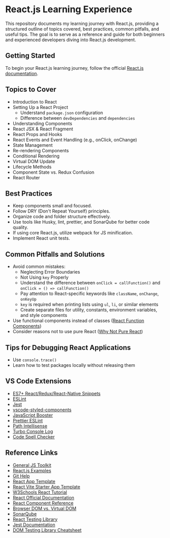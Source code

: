 # React.js Learning Experience

This repository documents my learning journey with React.js, providing a structured outline of topics covered, best practices, common pitfalls, and useful tips. The goal is to serve as a reference and guide for both beginners and experienced developers diving into React.js development.

## Getting Started

To begin your React.js learning journey, follow the official [React.js documentation](https://react.dev/learn/start-a-new-react-project).

## Topics to Cover

- Introduction to React
- Setting Up a React Project
  - Understand `package.json` configuration
  - Difference between `devDependencies` and `dependencies`
- Understanding Components
- React JSX & React Fragment
- React Props and Hooks
- React Events and Event Handling (e.g., onClick, onChange)
- State Management
- Re-rendering Components
- Conditional Rendering
- Virtual DOM Update
- Lifecycle Methods
- Component State vs. Redux Confusion
- React Router

## Best Practices

- Keep components small and focused.
- Follow DRY (Don't Repeat Yourself) principles.
- Organize code and folder structure effectively.
- Use tools like Husky, lint, prettier, and SonarQube for better code quality.
- If using core React.js, utilize webpack for JS minification.
- Implement React unit tests.

## Common Pitfalls and Solutions

- Avoid common mistakes:
  - Neglecting Error Boundaries
  - Not Using `key` Properly
  - Understand the difference between `onClick = callFunction()` and `onClick = () => callFunction()`
  - Pay attention to React-specific keywords like `className`, `onChange`, `onKeyUp`
  - `key` is required when printing lists using `ul`, `li`, or similar elements
  - Create separate files for utility, constants, environment variables, and style components
- Use functional components instead of classes ([React Function Components](https://react.dev/docs/components-and-props#function-and-class-components))
- Consider reasons not to use pure React ([Why Not Pure React](https://react.dev/learn/start-a-new-react-project))

## Tips for Debugging React Applications

- Use `console.trace()`
- Learn how to test packages locally without releasing them

## VS Code Extensions

- [ES7+ React/Redux/React-Native Snippets](https://marketplace.visualstudio.com/items?itemName=dsznajder.es7-react-js-snippets)
- [ESLint](https://marketplace.visualstudio.com/items?itemName=dbaeumer.vscode-eslint)
- [Jest](https://marketplace.visualstudio.com/items?itemName=Orta.vscode-jest)
- [vscode-styled-components](https://marketplace.visualstudio.com/items?itemName=jpoissonnier.vscode-styled-components)
- [JavaScript Booster](https://marketplace.visualstudio.com/items?itemName=sburg.vscode-javascript-booster)
- [Prettier ESLint](https://marketplace.visualstudio.com/items?itemName=rvest.vs-code-prettier-eslint)
- [Path Intellisense](https://marketplace.visualstudio.com/items?itemName=christian-kohler.path-intellisense)
- [Turbo Console Log](https://marketplace.visualstudio.com/items?itemName=ChakrounAnas.turbo-console-log)
- [Code Spell Checker](https://marketplace.visualstudio.com/items?itemName=streetsidesoftware.code-spell-checker)

## Reference Links

- [General JS Toolkit](https://github.com/vitabletech/general-js-toolkit)
- [React.js Examples](https://github.com/msrajawat298/msrajawat298.github.io/tree/main/React%20js)
- [Git Help](https://github.com/msrajawat298/msrajawat298.github.io/tree/main/git_help)
- [React App Template](https://github.com/msrajawat298/react-app-template)
- [React Vite Starter App Template](https://github.com/vitabletech/react-vite-starter-app-template)
- [W3Schools React Tutorial](https://www.w3schools.com/react/react_getstarted.asp)
- [React Official Documentation](https://react.new/)
- [React Component Reference](https://react.dev/reference/react/Component)
- [Browser DOM vs. Virtual DOM](https://media.geeksforgeeks.org/wp-content/uploads/20230725135348/Browser-DOM-Virtual-DOM-copy.webp)
- [SonarQube](https://www.sonarsource.com/products/sonarcloud/)
- [React Testing Library](https://testing-library.com/docs/react-testing-library/intro/)
- [Jest Documentation](https://jestjs.io/docs/tutorial-react)
- [DOM Testing Library Cheatsheet](https://testing-library.com/docs/dom-testing-library/cheatsheet)